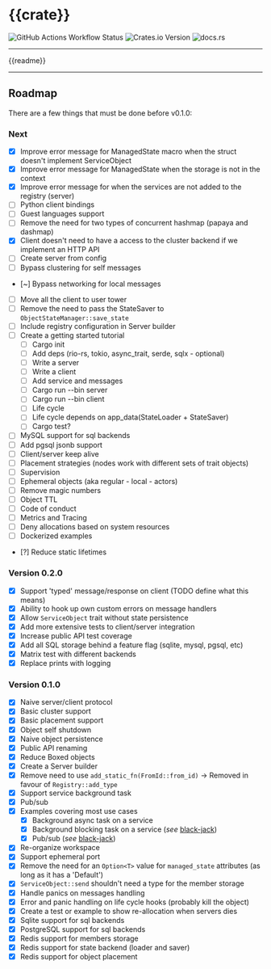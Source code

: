 # {{crate}}

![GitHub Actions Workflow Status](https://img.shields.io/github/actions/workflow/status/rcelha/rio-rs/.github%2Fworkflows%2Frust.yaml?style=for-the-badge)
![Crates.io Version](https://img.shields.io/crates/v/rio-rs?style=for-the-badge&link=https%3A%2F%2Fcrates.io%2Fcrates%2Frio-rs)
![docs.rs](https://img.shields.io/docsrs/rio-rs?style=for-the-badge&link=https%3A%2F%2Fdocs.rs%2Frio-rs%2Flatest%2Frio_rs%2F)

---

{{readme}}

---

## Roadmap

There are a few things that must be done before v0.1.0:

### Next

- [x] Improve error message for ManagedState macro when the struct doesn't implement ServiceObject
- [x] Improve error message for ManagedState when the storage is not in the context
- [x] Improve error message for when the services are not added to the registry (server)
- [ ] Python client bindings
- [ ] Guest languages support
- [ ] Remove the need for two types of concurrent hashmap (papaya and dashmap)
- [x] Client doesn't need to have a access to the cluster backend if we implement an HTTP API
- [ ] Create server from config
- [ ] Bypass clustering for self messages
- [~] Bypass networking for local messages
- [ ] Move all the client to user tower
- [ ] Remove the need to pass the StateSaver to `ObjectStateManager::save_state`
- [ ] Include registry configuration in Server builder
- [ ] Create a getting started tutorial
  - [ ] Cargo init
  - [ ] Add deps (rio-rs, tokio, async_trait, serde, sqlx - optional)
  - [ ] Write a server
  - [ ] Write a client
  - [ ] Add service and messages
  - [ ] Cargo run --bin server
  - [ ] Cargo run --bin client
  - [ ] Life cycle
  - [ ] Life cycle depends on app_data(StateLoader + StateSaver)
  - [ ] Cargo test?
- [ ] MySQL support for sql backends
- [ ] Add pgsql jsonb support
- [ ] Client/server keep alive
- [ ] Placement strategies (nodes work with different sets of trait objects)
- [ ] Supervision
- [ ] Ephemeral objects (aka regular - local - actors)
- [ ] Remove magic numbers
- [ ] Object TTL
- [ ] Code of conduct
- [ ] Metrics and Tracing
- [ ] Deny allocations based on system resources
- [ ] Dockerized examples
- [?] Reduce static lifetimes



### Version 0.2.0

- [x] Support 'typed' message/response on client (TODO define what this means)
- [x] Ability to hook up own custom errors on message handlers
- [x] Allow `ServiceObject` trait without state persistence
- [x] Add more extensive tests to client/server integration
- [x] Increase public API test coverage
- [x] Add all SQL storage behind a feature flag (sqlite, mysql, pgsql, etc)
- [x] Matrix test with different backends
- [x] Replace prints with logging

### Version 0.1.0

- [x] Naive server/client protocol
- [x] Basic cluster support
- [x] Basic placement support
- [x] Object self shutdown
- [x] Naive object persistence
- [x] Public API renaming
- [x] Reduce Boxed objects
- [x] Create a Server builder
- [x] Remove need to use `add_static_fn(FromId::from_id)` -> Removed in favour of `Registry::add_type`
- [x] Support service background task
- [x] Pub/sub
- [x] Examples covering most use cases
  - [x] Background async task on a service
  - [x] Background blocking task on a service (_see_ [black-jack](./examples/black-jack))
  - [x] Pub/sub (_see_ [black-jack](./examples/black-jack))
- [x] Re-organize workspace
- [x] Support ephemeral port
- [x] Remove the need for an `Option<T>` value for `managed_state` attributes (as long as it has a 'Default')
- [x] `ServiceObject::send` shouldn't need a type for the member storage
- [x] Handle panics on messages handling
- [x] Error and panic handling on life cycle hooks (probably kill the object)
- [x] Create a test or example to show re-allocation when servers dies
- [x] Sqlite support for sql backends
- [x] PostgreSQL support for sql backends
- [x] Redis support for members storage
- [x] Redis support for state backend (loader and saver)
- [x] Redis support for object placement
